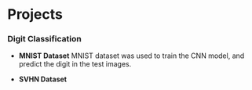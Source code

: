 # Projects

### Digit Classification
* **MNIST Dataset**
MNIST dataset was used to train the CNN model, and predict the digit in the test images.

* **SVHN Dataset**
